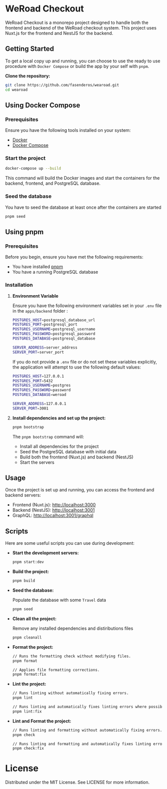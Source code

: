 # WeRoad Checkout

WeRoad Checkout is a monorepo project designed to handle both the frontend and backend of the WeRoad checkout system. This project uses Nuxt.js for the frontend and NestJS for the backend.

## Getting Started
To get a local copy up and running, you can choose to use the ready to use procedure with `Docker Compose` or build the app by your self with `pnpm`.

**Clone the repository:**

```sh
git clone https://github.com/fasenderos/wearoad.git
cd wearoad
```

## Using Docker Compose
### Prerequisites

Ensure you have the following tools installed on your system:

- [Docker](https://www.docker.com/get-started)
- [Docker Compose](https://docs.docker.com/compose/install/)

### Start the project
```sh
docker-compose up --build
```
This command will build the Docker images and start the containers for the backend, frontend, and PostgreSQL database.

### Seed the database
You have to seed the database at least once after the containers are started

```sh
pnpm seed
```

## Using pnpm
### Prerequisites

Before you begin, ensure you have met the following requirements:

- You have installed [pnpm](https://pnpm.io/installation)
- You have a running PostgreSQL database

### Installation

1. **Environment Variable**

    Ensure you have the following environment variables set in your `.env` file in the `apps/backend` folder :

    ```sh
    POSTGRES_HOST=postgresql_database_url
    POSTGRES_PORT=postgresql_port
    POSTGRES_USERNAME=postgresql_username
    POSTGRES_PASSWORD=postgresql_password
    POSTGRES_DATABASE=postgresql_database

    SERVER_ADDRESS=server_address
    SERVER_PORT=server_port
    ```

    If you do not provide a `.env` file or do not set these variables explicitly, the application will attempt to use the following default values:

    ```sh
    POSTGRES_HOST=127.0.0.1
    POSTGRES_PORT=5432
    POSTGRES_USERNAME=postgres
    POSTGRES_PASSWORD=password
    POSTGRES_DATABASE=weroad

    SERVER_ADDRESS=127.0.0.1
    SERVER_PORT=3001
    ```

2. **Install dependencies and set up the project:**

   ```sh
   pnpm bootstrap
   ```

   The `pnpm bootstrap` command will:

   - Install all dependencies for the project
   - Seed the PostgreSQL database with initial data
   - Build both the frontend (Nuxt.js) and backend (NestJS)
   - Start the servers

## Usage

Once the project is set up and running, you can access the frontend and backend servers:

- Frontend (Nuxt.js): [http://localhost:3000](http://localhost:3000)
- Backend (NestJS): [http://localhost:3001](http://localhost:3001)
- GraphQL: [http://localhost:3001/graphql](http://localhost:3001/graphql)

## Scripts

Here are some useful scripts you can use during development:

- **Start the development servers:**

  ```sh
  pnpm start:dev
  ```

- **Build the project:**

  ```sh
  pnpm build
  ```

- **Seed the database:**

  Populate the database with some `Travel` data

  ```sh
  pnpm seed
  ```

- **Clean all the project:**

  Remove any installed dependencies and distiributions files

  ```sh
  pnpm cleanall
  ```

- **Format the project:**

  ```sh
  // Runs the formatting check without modifying files.
  pnpm format

  // Applies file formatting corrections.
  pnpm format:fix
  ```

- **Lint the project:**

  ```sh
  // Runs linting without automatically fixing errors.
  pnpm lint

  // Runs linting and automatically fixes linting errors where possible.
  pnpm lint:fix
  ```

- **Lint and Format the project:**

  ```sh
  // Runs linting and formatting without automatically fixing errors.
  pnpm check

  // Runs linting and formatting and automatically fixes linting errors where possible and applies file formatting corrections.
  pnpm check:fix
  ```

# License

Distributed under the MIT License. See LICENSE for more information.
